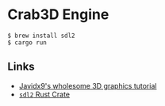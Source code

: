 # Crab3D Engine

    $ brew install sdl2
    $ cargo run

## Links
- [Javidx9's wholesome 3D graphics tutorial](https://www.youtube.com/watch?v=ih20l3pJoeU&t=1614s)
- [`sdl2` Rust Crate](https://docs.rs/sdl2/0.34.5/sdl2/)
